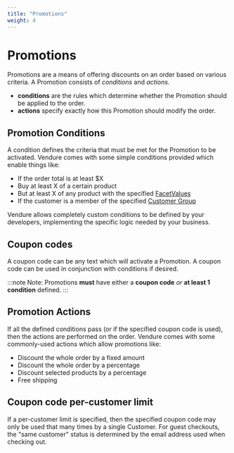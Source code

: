 ```yaml
---
title: "Promotions"
weight: 4
---
```


# Promotions

Promotions are a means of offering discounts on an order based on various criteria. A Promotion consists of _conditions_ and _actions_.

* **conditions** are the rules which determine whether the Promotion should be applied to the order.
* **actions** specify exactly how this Promotion should modify the order.

## Promotion Conditions

A condition defines the criteria that must be met for the Promotion to be activated. Vendure comes with some simple conditions provided which enable things like:

* If the order total is at least $X
* Buy at least X of a certain product
* But at least X of any product with the specified [FacetValues](/user-guide/catalog/facets)
* If the customer is a member of the specified [Customer Group](/user-guide/customers#customer-groups)

Vendure allows completely custom conditions to be defined by your developers, implementing the specific logic needed by your business.

## Coupon codes

A coupon code can be any text which will activate a Promotion. A coupon code can be used in conjunction with conditions if desired.


:::note
Note: Promotions **must** have either a **coupon code** _or_ **at least 1 condition** defined.
:::

## Promotion Actions

If all the defined conditions pass (or if the specified coupon code is used), then the actions are performed on the order. Vendure comes with some commonly-used actions which allow promotions like:

* Discount the whole order by a fixed amount
* Discount the whole order by a percentage
* Discount selected products by a percentage
* Free shipping

## Coupon code per-customer limit

If a per-customer limit is specified, then the specified coupon code may only be used that many times by a single Customer. For guest checkouts, the "same customer" status is determined by the email address used when checking out.
